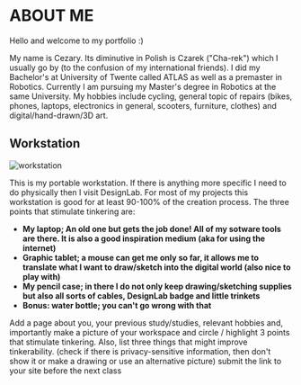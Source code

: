 # ABOUT ME


Hello and welcome to my portfolio :)

My name is Cezary. Its diminutive in Polish is Czarek ("Cha-rek") which I usually go by (to the confusion of my international friends). I did my Bachelor's at University of Twente called ATLAS as well as a premaster in Robotics. Currently I am pursuing my Master's degree in Robotics at the same University. My hobbies include cycling, general topic of repairs (bikes, phones, laptops, electronics in general, scooters, furniture, clothes) and digital/hand-drawn/3D art.


## Workstation

![workstation](https://github.com/CzarekBq/Mastering-Tinkering/assets/90681144/f7a2a2e7-2dc6-45e8-9faf-06480f480d4c)

This is my portable workstation. If there is anything more specific I need to do physically then I visit DesignLab. For most of my projects this workstation is good for at least 90-100% of the creation process. The three points that stimulate tinkering are:

- **My laptop; An old one but gets the job done! All of my sotware tools are there. It is also a good inspiration medium (aka for using the internet)**
- **Graphic tablet; a mouse can get me only so far, it allows me to translate what I want to draw/sketch into the digital world (also nice to play with)** 
- **My pencil case; in there I do not only keep drawing/sketching supplies but also all sorts of cables, DesignLab badge and little trinkets**
- **Bonus: water bottle; you can't go wrong with that**

Add a page about you, your previous study/studies, relevant hobbies and, importantly
make a picture of your workspace and circle / highlight 3 points that stimulate tinkering. Also, list three things that might improve tinkerability. (check if there is privacy-sensitive information, then don't show it or make a drawing or use an alternative picture)
submit the link to your site before the next class
